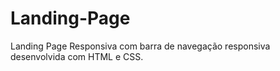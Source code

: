 # Landing-Page
Landing Page Responsiva com barra de navegação responsiva desenvolvida com HTML e CSS.
